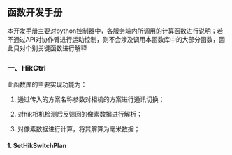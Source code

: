 ## 函数开发手册

本开发手册主要对python控制器中，各服务端内所调用的计算函数进行说明；若不通过API对协作臂进行运动控制，则不会涉及调用本函数库中的大部分函数，因此只对个别关键函数进行解释

### 一、HikCtrl

此函数库的主要实现功能为：

1. 通过传入的方案名称参数对相机的方案进行通讯切换；

2. 对hik相机检测后反馈回的像素数据进行解析；

3. 对像素数据进行计算，将其解算为毫米数据；



#### 1. SetHikSwitchPlan